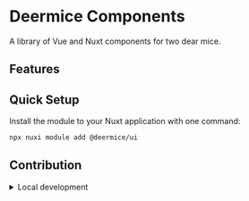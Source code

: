 # Deermice Components

A library of Vue and Nuxt components for two dear mice.


## Features


## Quick Setup

Install the module to your Nuxt application with one command:

```bash
npx nuxi module add @deermice/ui
```


## Contribution

<details>
  <summary>Local development</summary>
  
  ```bash
  # Install dependencies
  npm install
  
  # Generate type stubs
  npm run dev:prepare
  
  # Develop with the playground
  npm run dev
  ```

</details>
